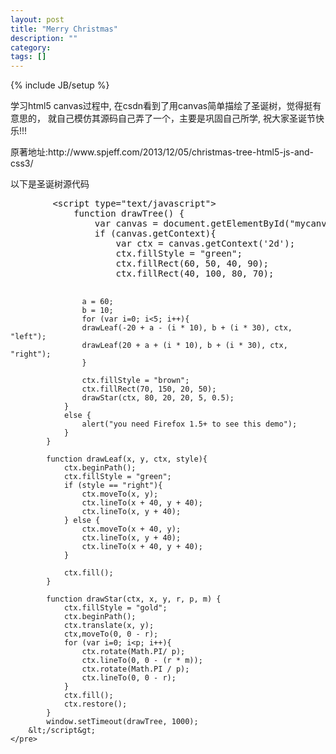 ```yaml
---
layout: post
title: "Merry Christmas"
description: ""
category: 
tags: []
---
```

{% include JB/setup %}
<script type="text/javascript"
src="http://qzonestyle.gtimg.cn/qzone/openapi/qc_loader.js" charset="utf-8" data-callback="true"></script>
<div>
    <p>学习html5 canvas过程中, 在csdn看到了用canvas简单描绘了圣诞树，觉得挺有意思的， 就自己模仿其源码自己弄了一个，主要是巩固自己所学, 祝大家圣诞节快乐!!!</p>
    原著地址:<a>http://www.spjeff.com/2013/12/05/christmas-tree-html5-js-and-css3/</a>
</div>

<div>
    <canvas id="mycanvas" height="200" width="200"></canvas>
    <script type="text/javascript">
        function drawTree() {
            var canvas = document.getElementById("mycanvas");
            if (canvas.getContext){
                var ctx = canvas.getContext('2d');
                ctx.fillStyle = "green";
                ctx.fillRect(60, 50, 40, 90);
                ctx.fillRect(40, 100, 80, 70);

                a = 60;
                b = 10;
                for (var i=0; i<5; i++){
                drawLeaf(-20 + a - (i * 10), b + (i * 30), ctx, "left");
                drawLeaf(20 + a + (i * 10), b + (i * 30), ctx, "right");
                }

                ctx.fillStyle = "brown";
                ctx.fillRect(70, 150, 20, 50);
                drawStar(ctx, 80, 20, 20, 5, 0.5);
            }
            else {
                alert("you need Firefox 1.5+ to see this demo");
            }
        }

        function drawLeaf(x, y, ctx, style){
            ctx.beginPath();
            ctx.fillStyle = "green";
            if (style == "right"){
                ctx.moveTo(x, y);
                ctx.lineTo(x + 40, y + 40);
                ctx.lineTo(x, y + 40);
            } else {
                ctx.moveTo(x + 40, y);
                ctx.lineTo(x, y + 40);
                ctx.lineTo(x + 40, y + 40);
            }

            ctx.fill();
        }

        function drawStar(ctx, x, y, r, p, m) {
            ctx.fillStyle = "gold";
            ctx.beginPath();
            ctx.translate(x, y);
            ctx,moveTo(0, 0 - r);
            for (var i=0; i<p; i++){
                ctx.rotate(Math.PI/ p);
                ctx.lineTo(0, 0 - (r * m));
                ctx.rotate(Math.PI / p);
                ctx.lineTo(0, 0 - r);
            }
            ctx.fill();
            ctx.restore();
        }

    window.setTimeout(drawTree, 1000);
  </script>
</div>
<div>
    <p>以下是圣诞树源代码</p>
    <pre>
        &lt;script type="text/javascript"&gt;
            function drawTree() {
                var canvas = document.getElementById("mycanvas");
                if (canvas.getContext){
                    var ctx = canvas.getContext('2d');
                    ctx.fillStyle = "green";
                    ctx.fillRect(60, 50, 40, 90);
                    ctx.fillRect(40, 100, 80, 70);

                    a = 60;
                    b = 10;
                    for (var i=0; i<5; i++){
                    drawLeaf(-20 + a - (i * 10), b + (i * 30), ctx, "left");
                    drawLeaf(20 + a + (i * 10), b + (i * 30), ctx, "right");
                    }

                    ctx.fillStyle = "brown";
                    ctx.fillRect(70, 150, 20, 50);
                    drawStar(ctx, 80, 20, 20, 5, 0.5);
                }
                else {
                    alert("you need Firefox 1.5+ to see this demo");
                }
            }

            function drawLeaf(x, y, ctx, style){
                ctx.beginPath();
                ctx.fillStyle = "green";
                if (style == "right"){
                    ctx.moveTo(x, y);
                    ctx.lineTo(x + 40, y + 40);
                    ctx.lineTo(x, y + 40);
                } else {
                    ctx.moveTo(x + 40, y);
                    ctx.lineTo(x, y + 40);
                    ctx.lineTo(x + 40, y + 40);
                }

                ctx.fill();
            }

            function drawStar(ctx, x, y, r, p, m) {
                ctx.fillStyle = "gold";
                ctx.beginPath();
                ctx.translate(x, y);
                ctx,moveTo(0, 0 - r);
                for (var i=0; i<p; i++){
                    ctx.rotate(Math.PI/ p);
                    ctx.lineTo(0, 0 - (r * m));
                    ctx.rotate(Math.PI / p);
                    ctx.lineTo(0, 0 - r);
                }
                ctx.fill();
                ctx.restore();
            }
            window.setTimeout(drawTree, 1000);
        &lt;/script&gt;
    </pre>
</div>

